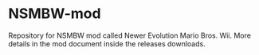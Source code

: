 # NSMBW-mod
Repository for NSMBW mod called Newer Evolution Mario Bros. Wii.
More details in the mod document inside the releases downloads.
